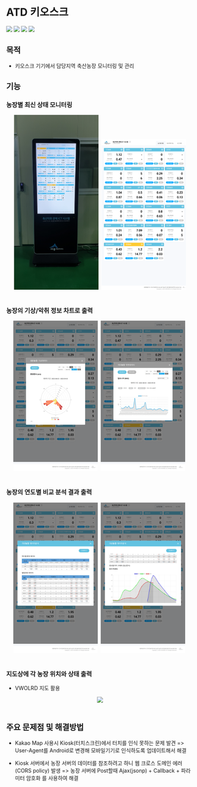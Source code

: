 # ATD 키오스크
<div>
<img src="https://img.shields.io/badge/HTML-E34F26?style=flat-square&logo=HTML5&logoColor=white"/>
<img src="https://img.shields.io/badge/Javascript-F7DF1E?style=flat-square&logo=javascript&logoColor=black"/>
<img src="https://img.shields.io/badge/PHP-777BB4?style=flat-square&logo=PHP&logoColor=white"/>
<img src="https://img.shields.io/badge/MySQL-4479A1?style=flat-square&logo=MySQL&logoColor=white"/>
</div>

## 목적
- 키오스크 기기에서 담당지역 축산농장 모니터링 및 관리 

## 기능
### 농장별 최신 상태 모니터링
<div align="center" >
<img src="https://github.com/cjk09083/ATD/blob/main/현장사진/키오스크-1.jpg" width="45%"/>&nbsp;
<img src="https://github.com/cjk09083/ATD/blob/main/키오스크/1.%20농가별현황%20-%20메인.png" width="45%"/>
</div></br>

### 농장의 기상/악취 정보 차트로 출력
<div align="center" >
<img src="https://github.com/cjk09083/ATD/blob/main/키오스크/3.%20농가별현황%20-%20기상%20차트.png" width="45%"/>&nbsp;
<img src="https://github.com/cjk09083/ATD/blob/main/키오스크/3.%20농가별현황%20-%20악취%20차트.png" width="45%"/>&nbsp;
</div></br>

### 농장의 연도별 비교 분석 결과 출력
<div align="center" >
<img src="https://github.com/cjk09083/ATD/blob/main/키오스크/4.%20농가별현황%20-%20데이터%20분석.png" width="45%"/>&nbsp;
<img src="https://github.com/cjk09083/ATD/blob/main/키오스크/4.%20농가별현황%20-%20데이터%20분석2.png" width="45%"/>&nbsp;
</div></br>

### 지도상에 각 농장 위치와 상태 출력
- VWOLRD 지도 활용
<div align="center" >
<img src="https://github.com/cjk09083/ATD/blob/main/키오스크/5.%20축산%20지도.png" width="60%"/>
</div></br>


## 주요 문제점 및 해결방법
- Kakao Map 사용시 Kiosk(터치스크린)에서 터치를 인식 못하는 문제 발견
=> User-Agent를 Android로 변경해 모바일기기로 인식하도록 업데이트해서 해결

- Kiosk 서버에서 농장 서버의 데이터를 참조하려고 하니 웹 크로스 도메인 에러(CORS policy) 발생
=> 농장 서버에 Post할때 Ajax(jsonp) + Callback + 파라미터 암호화 를 사용하여 해결
